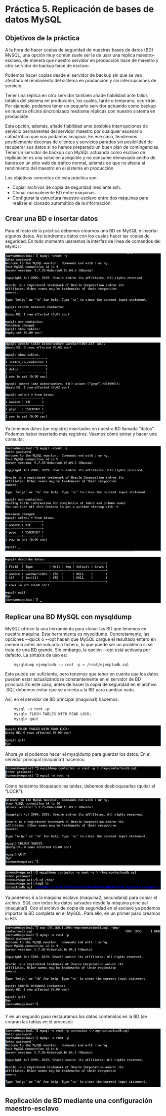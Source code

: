 <H1>Práctica 5. Replicación de bases de datos MySQL</H1>

<H2>Objetivos de la práctica</H2>
A la hora de hacer copias de seguridad de nuestras bases de datos (BD) MySQL, una opción muy común suele ser la de usar una réplica maestro-esclavo, de manera que nuestro servidor en producción hace de maestro y otro servidor de backup hace de
esclavo.

Podemos hacer copias desde el servidor de backup sin que se vea afectado el rendimiento del sistema en producción y sin interrupciones de servicio.

Tener una réplica en otro servidor también añade fiabilidad ante fallos totales del sistema en producción, los cuales, tarde o temprano, ocurrirán. Por ejemplo, podemos tener un pequeño servidor actuando como backup en nuestra oficina sincronizado mediante réplicas con nuestro sistema en producción.

Esta opción, además, añade fiabilidad ante posibles interrupciones de servicio permanentes del servidor maestro por cualquier escenario catastrófico que nos podamos imaginar. En ese caso, tendremos posiblemente decenas de clientes y
servicios parados sin posibilidad de recuperar sus datos si no hemos preparado un buen plan de contingencias. Tener un servidor de backup con MySQL actuando como esclavo de replicación es una solución asequible y no consume demasiado ancho de banda en un sitio web de tráfico normal, además de que no afecta al rendimiento del maestro en el sistema en producción.

Los objetivos concretos de esta práctica son:
- Copiar archivos de copia de seguridad mediante ssh.
- Clonar manualmente BD entre máquinas.
- Configurar la estructura maestro-esclavo entre dos máquinas para realizar el clonado automático de la información.

<H2>Crear una BD e insertar datos</H2>
Para el resto de la práctica debemos crearnos una BD en MySQL e insertar algunos datos. Así tendremos datos con los cuales hacer las copias de seguridad. En todo momento usaremos la interfaz de línea de comandos del MySQL:

   ![img](https://github.com/lorcaspal/SWAP1819/blob/master/practica5/images/Captura1.PNG)

   ![img](https://github.com/lorcaspal/SWAP1819/blob/master/practica5/images/Captura2.PNG)

Ya tenemos datos (un registro) insertados en nuestra BD llamada “datos”. Podemos haber insertado más registros. Veamos cómo entrar y hacer una consulta:

   ![img](https://github.com/lorcaspal/SWAP1819/blob/master/practica5/images/Captura3.PNG)

   ![img](https://github.com/lorcaspal/SWAP1819/blob/master/practica5/images/Captura4.PNG)

<H2>Replicar una BD MySQL con mysqldump</H2>

MySQL ofrece la una herramienta para clonar las BD que tenemos en nuestra máquina. Esta herramienta es mysqldump. Concretamente, las opciones --quick o --opt hacen que MySQL cargue el resultado entero en memoria antes de volcarlo a fichero, lo que puede ser un problema si se trata de una BD grande. Sin embargo, la opción --opt está activada por defecto.
La sintaxis de uso es:

        mysqldump ejemplodb -u root -p > /root/ejemplodb.sql

Esto puede ser suficiente, pero tenemos que tener en cuenta que los datos pueden estar actualizándose constantemente en el servidor de BD principal. En este caso, antes de hacer la copia de seguridad en el archivo .SQL debemos evitar que se
acceda a la BD para cambiar nada.

Así, en el servidor de BD principal (maquina1) hacemos:

        mysql -u root –p
        mysql> FLUSH TABLES WITH READ LOCK;
        mysql> quit

![img](https://github.com/lorcaspal/SWAP1819/blob/master/practica5/images/Captura5.PNG)

Ahora ya sí podemos hacer el mysqldump para guardar los datos. En el servidor principal (maquina1) hacemos:

![img](https://github.com/lorcaspal/SWAP1819/blob/master/practica5/images/Captura6.PNG)

Como habíamos bloqueado las tablas, debemos desbloquearlas (quitar el “LOCK”):

![img](https://github.com/lorcaspal/SWAP1819/blob/master/practica5/images/Captura7.PNG)

![img](https://github.com/lorcaspal/SWAP1819/blob/master/practica5/images/Captura8.PNG)

Ya podemos ir a la máquina esclavo (maquina2, secundaria) para copiar el archivo .SQL con todos los datos salvados desde la máquina principal (maquina1).
Con el archivo de copia de seguridad en el esclavo ya podemos importar la BD completa en el MySQL. Para ello, en un primer paso creamos la BD:

![img](https://github.com/lorcaspal/SWAP1819/blob/master/practica5/images/Captura9.PNG)

Y en un segundo paso restauramos los datos contenidos en la BD (se crearán las tablas en el proceso):

![img](https://github.com/lorcaspal/SWAP1819/blob/master/practica5/images/Captura10.PNG)

<H2>Replicación de BD mediante una configuración
maestro-esclavo</H2>